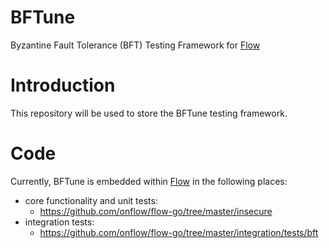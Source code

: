 # BFTune
Byzantine Fault Tolerance (BFT) Testing Framework for [Flow](https://github.com/onflow/flow-go)

# Introduction

This repository will be used to store the BFTune testing framework.

# Code
Currently, BFTune is embedded within [Flow](https://github.com/onflow/flow-go) in the following places:
  - core functionality and unit tests:
    - https://github.com/onflow/flow-go/tree/master/insecure
- integration tests:
    - https://github.com/onflow/flow-go/tree/master/integration/tests/bft
